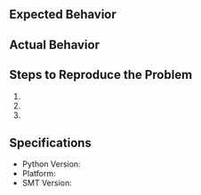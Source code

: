## Expected Behavior


## Actual Behavior


## Steps to Reproduce the Problem

  1.
  2.
  3.

## Specifications

  - Python Version:
  - Platform:
  - SMT Version:
